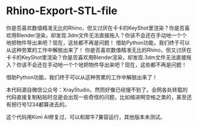 # Rhino-Export-STL-file
你是否喜欢数值精准无比的Rhino，但又讨厌在卡卡的KeyShot里渲染？你是否喜欢用Blender渲染，却发现.3dm文件无法直接拖入？你该不会还在手动地一个个地把物件导出来吧？现在，这些都不再是问题！  借助Python功能，我们终于可以从这种劳累的工作中解脱出来了！
你是否喜欢数值精准无比的Rhino，但又讨厌在卡卡的KeyShot里渲染？你是否喜欢用Blender渲染，却发现.3dm文件无法直接拖入？你该不会还在手动地一个个地把物件导出来吧？现在，这些都不再是问题！

借助Python功能，我们终于可以从这种劳累的工作中解脱出来了！

本代码源自微信公众号：XrayStudio，然而好像已经搜不到了。全网各处转载的代码直接复制粘贴时总是会出现一些奇怪的问题，比如缩进啊空格之类的，甚至还有把行号1234都算进去的。

这个代码用Kimi AI修复过，可以和犀牛7兼容运行，其他版本未测试。

